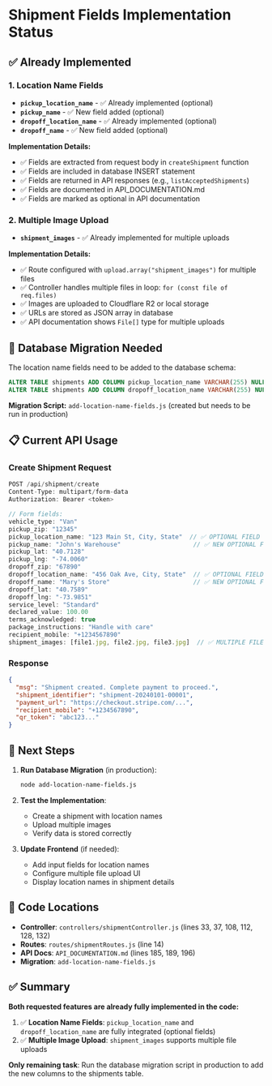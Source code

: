 # Shipment Fields Implementation Status

## ✅ Already Implemented

### 1. Location Name Fields

- **`pickup_location_name`** - ✅ Already implemented (optional)
- **`pickup_name`** - ✅ New field added (optional)
- **`dropoff_location_name`** - ✅ Already implemented (optional)
- **`dropoff_name`** - ✅ New field added (optional)

**Implementation Details:**

- ✅ Fields are extracted from request body in `createShipment` function
- ✅ Fields are included in database INSERT statement
- ✅ Fields are returned in API responses (e.g., `listAcceptedShipments`)
- ✅ Fields are documented in API_DOCUMENTATION.md
- ✅ Fields are marked as optional in API documentation

### 2. Multiple Image Upload

- **`shipment_images`** - ✅ Already implemented for multiple uploads

**Implementation Details:**

- ✅ Route configured with `upload.array("shipment_images")` for multiple files
- ✅ Controller handles multiple files in loop: `for (const file of req.files)`
- ✅ Images are uploaded to Cloudflare R2 or local storage
- ✅ URLs are stored as JSON array in database
- ✅ API documentation shows `File[]` type for multiple uploads

## 🔧 Database Migration Needed

The location name fields need to be added to the database schema:

```sql
ALTER TABLE shipments ADD COLUMN pickup_location_name VARCHAR(255) NULL AFTER pickup_zip;
ALTER TABLE shipments ADD COLUMN dropoff_location_name VARCHAR(255) NULL AFTER dropoff_zip;
```

**Migration Script:** `add-location-name-fields.js` (created but needs to be run in production)

## 📋 Current API Usage

### Create Shipment Request

```javascript
POST /api/shipment/create
Content-Type: multipart/form-data
Authorization: Bearer <token>

// Form fields:
vehicle_type: "Van"
pickup_zip: "12345"
pickup_location_name: "123 Main St, City, State"  // ✅ OPTIONAL FIELD
pickup_name: "John's Warehouse"                    // ✅ NEW OPTIONAL FIELD
pickup_lat: "40.7128"
pickup_lng: "-74.0060"
dropoff_zip: "67890"
dropoff_location_name: "456 Oak Ave, City, State"  // ✅ OPTIONAL FIELD
dropoff_name: "Mary's Store"                       // ✅ NEW OPTIONAL FIELD
dropoff_lat: "40.7589"
dropoff_lng: "-73.9851"
service_level: "Standard"
declared_value: 100.00
terms_acknowledged: true
package_instructions: "Handle with care"
recipient_mobile: "+1234567890"
shipment_images: [file1.jpg, file2.jpg, file3.jpg]  // ✅ MULTIPLE FILES
```

### Response

```json
{
  "msg": "Shipment created. Complete payment to proceed.",
  "shipment_identifier": "shipment-20240101-00001",
  "payment_url": "https://checkout.stripe.com/...",
  "recipient_mobile": "+1234567890",
  "qr_token": "abc123..."
}
```

## 🚀 Next Steps

1. **Run Database Migration** (in production):

   ```bash
   node add-location-name-fields.js
   ```

2. **Test the Implementation**:

   - Create a shipment with location names
   - Upload multiple images
   - Verify data is stored correctly

3. **Update Frontend** (if needed):
   - Add input fields for location names
   - Configure multiple file upload UI
   - Display location names in shipment details

## 📝 Code Locations

- **Controller**: `controllers/shipmentController.js` (lines 33, 37, 108, 112, 128, 132)
- **Routes**: `routes/shipmentRoutes.js` (line 14)
- **API Docs**: `API_DOCUMENTATION.md` (lines 185, 189, 196)
- **Migration**: `add-location-name-fields.js`

## ✅ Summary

**Both requested features are already fully implemented in the code:**

1. ✅ **Location Name Fields**: `pickup_location_name` and `dropoff_location_name` are fully integrated (optional fields)
2. ✅ **Multiple Image Upload**: `shipment_images` supports multiple file uploads

**Only remaining task**: Run the database migration script in production to add the new columns to the shipments table.
